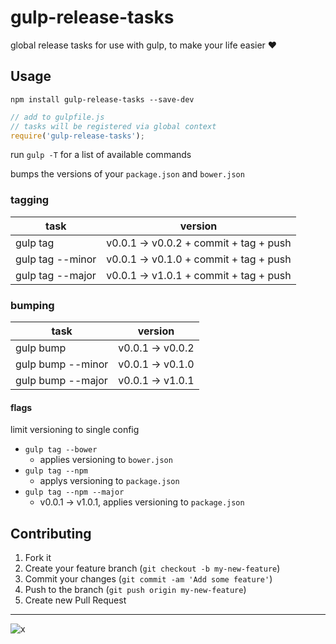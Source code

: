 gulp-release-tasks
=========

global release tasks for use with gulp, to make your life easier :heart:

## Usage
`npm install gulp-release-tasks --save-dev`

```javascript
// add to gulpfile.js
// tasks will be registered via global context
require('gulp-release-tasks');
```

run `gulp -T` for a list of available commands

bumps the versions of your `package.json` and `bower.json`

### tagging
task             | version
-----------------|-------------------------------------
gulp tag         | v0.0.1 -> v0.0.2 + commit + tag + push
gulp tag --minor | v0.0.1 -> v0.1.0 + commit + tag + push
gulp tag --major | v0.0.1 -> v1.0.1 + commit + tag + push

### bumping
task             | version
--------------   |-----------------
gulp bump        | v0.0.1 -> v0.0.2
gulp bump --minor| v0.0.1 -> v0.1.0
gulp bump --major| v0.0.1 -> v1.0.1

#### flags
limit versioning to single config
- `gulp tag --bower`
  - applies versioning to `bower.json`
- `gulp tag --npm`
  - applys versioning to `package.json`
- `gulp tag --npm --major`
  - v0.0.1 -> v1.0.1, applies versioning to `package.json`

## Contributing

1. Fork it
2. Create your feature branch (`git checkout -b my-new-feature`)
3. Commit your changes (`git commit -am 'Add some feature'`)
4. Push to the branch (`git push origin my-new-feature`)
5. Create new Pull Request

---

![x](http://i.imgur.com/ydTgw5e.gif)
